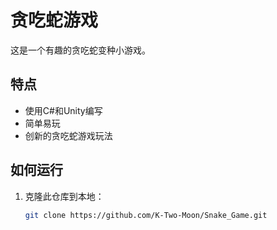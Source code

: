 # 贪吃蛇游戏

这是一个有趣的贪吃蛇变种小游戏。

## 特点

- 使用C#和Unity编写
- 简单易玩
- 创新的贪吃蛇游戏玩法

## 如何运行

1. 克隆此仓库到本地：
   ```sh
   git clone https://github.com/K-Two-Moon/Snake_Game.git
